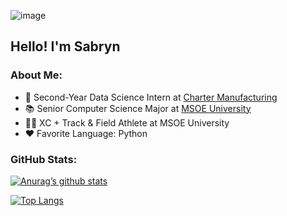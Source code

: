 ![image](https://github.com/sabrynbleys/sabrynbleys/assets/169674594/f3b29e6e-4ac2-44c8-85d2-26985e5e655b)
## Hello! I'm Sabryn

### About Me:
- 💼 Second-Year Data Science Intern at [Charter Manufacturing](https://www.chartermfg.com/)
- 📚 Senior Computer Science Major at [MSOE University](https://www.msoe.edu/)
- 🏃‍♀️ XC + Track & Field Athlete at MSOE University
- ❤️ Favorite Language: Python

### GitHub Stats:
[![Anurag’s github stats](https://github-readme-stats.vercel.app/api?username=sabrynbley)](https://github.com/sabrynbley)

[![Top Langs](https://github-readme-stats.vercel.app/api/top-langs/?username=sabrynbley&layout=compact)](https://github.com/sabrynbley)
